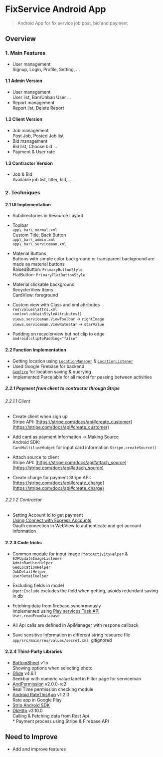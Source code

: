 FixService Android App
======

> Android App for fix service job post, bid and payment

## Overview

### 1. Main Features
- User management  
Signup, Login, Profile, Setting, ...

#### 1.1 Admin Version
- User management  
User list, Ban/Unban User ...
- Report management  
Report list, Delete Report

#### 1.2 Client Version
- Job management  
Post Job, Posted Job list
- Bid management  
Bid list, Choose bid ...  
- Payment & User rate

#### 1.3 Contractor Version
- Job & Bid  
Available job list, filter, bid, ...
 
### 2. Techniques 
#### 2.1 UI Implementation
- Subdirectories in Resource Layout  
- Toolbar  
```app\_bar\_normal.xml```  
Custom Title, Back Button  
```app\_bar\_admin.xml```  
```app\_bar\_serviceman.xml```

- Material Buttons  
Buttons with simple color background or transparent background are made as material buttons  
RaisedButton: ```PrimaryButtonStyle```  
FlatButton: ```PrimaryFlatButtonStyle```  
- Material clickable background  
RecyclerView Items  
CardView: foreground
- Custom view with Class and xml attributes  
```res\values\attrs.xml```  
```context.obtainStyleAttributes()```  
```views.serviceman.ViewToolbar``` -> ```rightImage```  
```views.serviceman.ViewRateStar``` -> ```starValue```  
- Padding on recyclerview but not clip to edge  
```android:clipToPadding="false"```

#### 2.2 Function Implementation
- Getting location using [```LocationManager```](https://developer.android.com/reference/android/location/LocationManager.html) & [```LocationListener```](https://developer.android.com/reference/android/location/LocationListener.html)
- Used Google Firebase for backend  
[```GeoFire```](https://github.com/firebase/geofire-java) for location saving & querying  
- Implemented Parcelable for all model for passing between activities

##### 2.2.1 Payment from client to contractor through Stripe
###### 2.2.1.1 Client
- Create client when sign up  
Stripe API: [https://stripe.com/docs/api#create_customer](https://stripe.com/docs/api#create_customer)  
- Add card as payment information -> Making Source  
Android SDK:  
```CardMultilineWidget``` for input card information  ```Stripe.createSource()```

- Attach source to client  
Stripe API: [https://stripe.com/docs/api#attach_source](https://stripe.com/docs/api#attach_source)
- Create charge for payment
Stripe API: [https://stripe.com/docs/api#create_charge](https://stripe.com/docs/api#create_charge)  

###### 2.2.1.2 Contractor
- Setting Account Id to get payment  
[Using Connect with Express Accounts](https://stripe.com/docs/connect/express-accounts)  
Oauth connection in WebView to authenticate and get account information  

#### 2.2.3 Code tricks  
- Common module for input image
```PhotoActivityHelper``` & ```E2FUpdateImageListener```  
```AdminBanUserHelper```  
```GeoLocationHelper```  
```JobDetailHelper```  
```UserDetailHelper```

- Excluding fields in model  
```@get:Exclude``` excludes the field when getting, avoids redundant saving in db

- <s>Fetching data from firebase synchronously</s>  
Implemented using [Play services Task API](https://developers.google.com/android/guides/tasks)  
```User.readFromDatabase```

- All Api calls are defined in ApiManager with respone callback  
- Save sensitive Information in different string resource file  
```app/src/main/res/values/secret.xml```, gitignored

#### 2.2.4 Third-Party Libraries
- [BottomSheet](https://github.com/soarcn/BottomSheet) v1.x  
Showing options when selecting photo  
- [Glide](https://github.com/bumptech/glide) v4.6.1    
Seekbar with numeric value label in Filter page for serviceman
- [AndPermission](https://github.com/yanzhenjie/AndPermission) v2.0.0-rc2    
Real Time permission checking module
- [Android RateThisApp](https://github.com/kobakei/Android-RateThisApp) v1.2.0   
Rate app in Google Play
- [Strip Android SDK](https://github.com/stripe/stripe-android)    
- [OkHttp](https://github.com/square/okhttp) v3.10.0  
Calling & Fetching data from Rest Api  
\* Payment process using Stripe & Firebase API

## Need to Improve
- Add and improve features